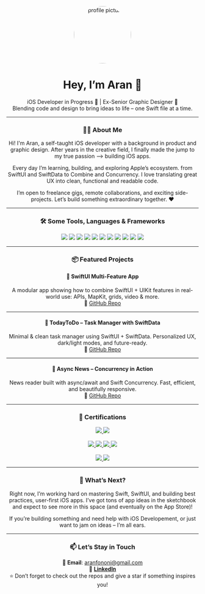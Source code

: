 <p align="center">
  <img src="https://drive.usercontent.google.com/download?id=1R8w_sFFT4OGm2iiJ8BjHwLE6H2NHsNec" alt="profile picture" width="150" style="border-radius: 50%;">
</p>

<h1 align="center">Hey, I’m Aran 👋</h1>

<p align="center">
  iOS Developer in Progress 🍎 | Ex-Senior Graphic Designer 🎨<br/>
  Blending code and design to bring ideas to life – one Swift file at a time.
</p>

---

<div align="center">

### 👨‍💻 About Me

Hi! I'm Aran, a self-taught iOS developer with a background in product and graphic design. After years in the creative field, I finally made the jump to my true passion —> building iOS apps.

Every day I’m learning, building, and exploring Apple’s ecosystem. from SwiftUI and SwiftData to Combine and Concurrency. I love translating great UX into clean, functional and readable code.

I’m open to freelance gigs, remote collaborations, and exciting side-projects. Let’s build something extraordinary together. ❤️

---

### 🛠️ Some Tools, Languages & Frameworks

<p align="center">
  <img src="https://img.shields.io/badge/Swift-orange?style=for-the-badge&logo=swift&logoColor=white"/>
  <img src="https://img.shields.io/badge/SwiftUI-1e1e1e?style=for-the-badge&logo=apple&logoColor=white"/>
  <img src="https://img.shields.io/badge/Xcode-147EFB?style=for-the-badge&logo=xcode&logoColor=white"/>
  <img src="https://img.shields.io/badge/SwiftData-FA7343?style=for-the-badge"/>
  <img src="https://img.shields.io/badge/Combine-black?style=for-the-badge"/>
  <img src="https://img.shields.io/badge/Concurrency-333333?style=for-the-badge"/>
  <img src="https://img.shields.io/badge/MVVM-007ACC?style=for-the-badge"/>
  <img src="https://img.shields.io/badge/Clean_Architecture-grey?style=for-the-badge"/>
  <img src="https://img.shields.io/badge/Design%20Systems-8E44AD?style=for-the-badge"/>
  <img src="https://img.shields.io/badge/Figma-purple?style=for-the-badge&logo=figma&logoColor=white"/>
  <img src="https://img.shields.io/badge/Photoshop-31A8FF?style=for-the-badge&logo=adobephotoshop&logoColor=white"/>
</p>

---

### 📦 Featured Projects

#### 📱 SwiftUI Multi-Feature App  
A modular app showing how to combine SwiftUI + UIKit features in real-world use: APIs, MapKit, grids, video & more.  
🔗 [GitHub Repo](https://github.com/AranFononi/Africa-SwiftUI-MasterClass)

---

#### 📝 TodayToDo – Task Manager with SwiftData  
Minimal & clean task manager using SwiftUI + SwiftData. Personalized UX, dark/light modes, and future-ready.  
🔗 [GitHub Repo](https://github.com/AranFononi/TodayToDo-App)

---

#### 📰 Async News – Concurrency in Action  
News reader built with async/await and Swift Concurrency. Fast, efficient, and beautifully responsive.  
🔗 [GitHub Repo](https://github.com/AranFononi/NewsApp-SwiftUI-Concurrency)

</div>

---

<h3 align="center">📜 Certifications</h3>

<p align="center">
  <a href="https://www.udemy.com/certificate/UC-6971e864-31fc-4cb9-9f5f-bef49b786f81/">
    <img src="https://img.shields.io/badge/Udemy-Async/Await_&_Actors-A435F0?style=for-the-badge&logo=Udemy&logoColor=white"/>
  </a>
  <a href="https://www.udemy.com/certificate/UC-80ee64b9-354f-45ca-ab42-7935f4b4bdb9/">
    <img src="https://img.shields.io/badge/Udemy-iOS_&_Swift_Bootcamp-A435F0?style=for-the-badge&logo=Udemy&logoColor=white"/>
  </a>
  <br/><br/>
  <a href="https://www.coursera.org/account/accomplishments/verify/3XG6Y64XK4CX">
    <img src="https://img.shields.io/badge/Meta-Advanced_Swift-0866FF?style=for-the-badge&logo=Meta&logoColor=white"/>
  </a>
  <a href="https://www.coursera.org/account/accomplishments/verify/ME83S2YW3SE7">
    <img src="https://img.shields.io/badge/Meta-SwiftUI_UI_Building-0866FF?style=for-the-badge&logo=Meta&logoColor=white"/>
  </a>
  <a href="https://www.coursera.org/account/accomplishments/verify/XSZ2B4M4C86H">
    <img src="https://img.shields.io/badge/Meta-UX/UI_Design-0866FF?style=for-the-badge&logo=Meta&logoColor=white"/>
  </a>
  <a href="https://www.coursera.org/account/accomplishments/verify/Q5CJ5W3NCC5H">
    <img src="https://img.shields.io/badge/Meta-Version_Control-0866FF?style=for-the-badge&logo=Meta&logoColor=white"/>
  </a>
  <br/><br/>
  <a href="https://certificates.cs50.io/2c87a95b-2421-459d-929e-67a2043ff6bd.pdf?size=letter">
    <img src="https://img.shields.io/badge/Harvard-CS50X_Intro_to_CS-8A0707?style=for-the-badge&logo=Harvard%20University&logoColor=white"/>
  </a>
  <a href="https://certificates.cs50.io/cbe6f95d-5500-4766-8d6b-955a7ae7c77a.pdf?size=letter">
    <img src="https://img.shields.io/badge/Harvard-CS50T_Teaching_CS-8A0707?style=for-the-badge&logo=Harvard%20University&logoColor=white"/>
  </a>
</p>

---

<div align="center">

### 👀 What’s Next?

Right now, I’m working hard on mastering Swift, SwiftUI, and building best practices, user-first iOS apps. I’ve got tons of app ideas in the sketchbook and expect to see more in this space (and eventually on the App Store)!

If you’re building something and need help with iOS Developement, or just want to jam on ideas – I’m all ears.

---

### 📫 Let’s Stay in Touch

📧 **Email**: aranfononi@gmail.com  
💼 [**LinkedIn**](https://www.linkedin.com/in/aranfononi)  
⭐️ Don’t forget to check out the repos and give a star if something inspires you!

</div>
